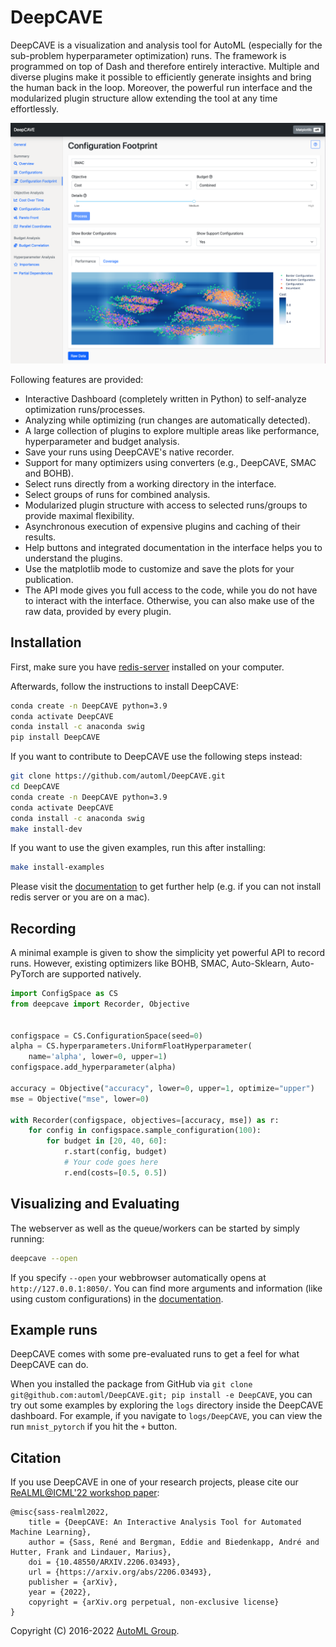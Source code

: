 # DeepCAVE

DeepCAVE is a visualization and analysis tool for AutoML (especially for the sub-problem
hyperparameter optimization) runs. The framework is programmed on top of Dash and therefore
entirely interactive. Multiple and diverse plugins make it possible to efficiently generate insights
and bring the human back in the loop. Moreover, the powerful run interface and the modularized
plugin structure allow extending the tool at any time effortlessly.

![Configuration Footprint](docs/images/plugins/configuration_footprint.png)

Following features are provided:
- Interactive Dashboard (completely written in Python) to self-analyze optimization runs/processes.
- Analyzing while optimizing (run changes are automatically detected).
- A large collection of plugins to explore multiple areas like performance, hyperparameter and
budget analysis.
- Save your runs using DeepCAVE's native recorder.
- Support for many optimizers using converters (e.g., DeepCAVE, SMAC and BOHB).
- Select runs directly from a working directory in the interface.
- Select groups of runs for combined analysis.
- Modularized plugin structure with access to selected runs/groups to provide maximal flexibility.
- Asynchronous execution of expensive plugins and caching of their results.
- Help buttons and integrated documentation in the interface helps you to understand the plugins.
- Use the matplotlib mode to customize and save the plots for your publication.
- The API mode gives you full access to the code, while you do not have to interact with the 
interface. Otherwise, you can also make use of the raw data, provided by every plugin.


## Installation

First, make sure you have [redis-server](https://flaviocopes.com/redis-installation/) installed on
your computer.

Afterwards, follow the instructions to install DeepCAVE:
```bash
conda create -n DeepCAVE python=3.9
conda activate DeepCAVE
conda install -c anaconda swig
pip install DeepCAVE
```

If you want to contribute to DeepCAVE use the following steps instead:
```bash
git clone https://github.com/automl/DeepCAVE.git
cd DeepCAVE
conda create -n DeepCAVE python=3.9
conda activate DeepCAVE
conda install -c anaconda swig
make install-dev
```

If you want to use the given examples, run this after installing:
```bash
make install-examples
```

Please visit the [documentation](https://automl.github.io/DeepCAVE/main/installation.html) to get
further help (e.g. if you can not install redis server or you are on a mac).


## Recording

A minimal example is given to show the simplicity yet powerful API to record runs.
However, existing optimizers like BOHB, SMAC, Auto-Sklearn, Auto-PyTorch are supported natively.

```python
import ConfigSpace as CS
from deepcave import Recorder, Objective


configspace = CS.ConfigurationSpace(seed=0)
alpha = CS.hyperparameters.UniformFloatHyperparameter(
    name='alpha', lower=0, upper=1)
configspace.add_hyperparameter(alpha)

accuracy = Objective("accuracy", lower=0, upper=1, optimize="upper")
mse = Objective("mse", lower=0)

with Recorder(configspace, objectives=[accuracy, mse]) as r:
    for config in configspace.sample_configuration(100):
        for budget in [20, 40, 60]:
            r.start(config, budget)
            # Your code goes here
            r.end(costs=[0.5, 0.5])
```


## Visualizing and Evaluating

The webserver as well as the queue/workers can be started by simply running:
```bash
deepcave --open
```

If you specify `--open` your webbrowser automatically opens at `http://127.0.0.1:8050/`.
You can find more arguments and information (like using custom configurations) in the
[documentation](https://automl.github.io/DeepCAVE/main/getting_started.html).


## Example runs

DeepCAVE comes with some pre-evaluated runs to get a feel for what DeepCAVE can do.

When you installed the package from GitHub via `git clone git@github.com:automl/DeepCAVE.git; pip install -e DeepCAVE`,
you can try out some examples by exploring the `logs` directory inside the DeepCAVE dashboard.
For example, if you navigate to `logs/DeepCAVE`, you can view the run `mnist_pytorch` if you hit
the `+` button.


## Citation

If you use DeepCAVE in one of your research projects, please cite our [ReALML@ICML'22 workshop paper](https://arxiv.org/abs/2206.03493):
```
@misc{sass-realml2022,
    title = {DeepCAVE: An Interactive Analysis Tool for Automated Machine Learning},
    author = {Sass, René and Bergman, Eddie and Biedenkapp, André and Hutter, Frank and Lindauer, Marius},
    doi = {10.48550/ARXIV.2206.03493},
    url = {https://arxiv.org/abs/2206.03493},
    publisher = {arXiv},
    year = {2022},
    copyright = {arXiv.org perpetual, non-exclusive license}
}
```

Copyright (C) 2016-2022  [AutoML Group](http://www.automl.org/).